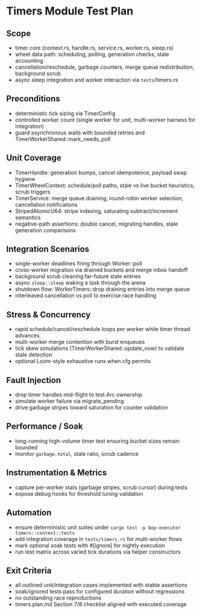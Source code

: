 # Timers Module Test Plan

## Scope
- timer core (context.rs, handle.rs, service.rs, worker.rs, sleep.rs)
- wheel data path: scheduling, polling, generation checks, stale accounting
- cancellation/reschedule, garbage counters, merge queue redistribution, background scrub
- async sleep integration and worker interaction via `tests`/timers.rs

## Preconditions
- deterministic tick sizing via TimerConfig
- controlled worker count (single worker for unit, multi-worker harness for integration)
- guard asynchronous waits with bounded retries and TimerWorkerShared::mark_needs_poll

## Unit Coverage
- TimerHandle: generation bumps, cancel idempotence, payload swap hygiene
- TimerWheelContext: schedule/poll paths, stale vs live bucket heuristics, scrub triggers
- TimerService: merge queue draining, round-robin worker selection, cancellation notifications
- StripedAtomicU64: stripe indexing, saturating subtract/increment semantics
- negative-path assertions: double cancel, migrating handles, stale generation comparisons

## Integration Scenarios
- single-worker deadlines firing through Worker::poll
- cross-worker migration via drained buckets and merge inbox handoff
- background scrub cleaning far-future stale entries
- async `sleep::sleep` waking a task through the arena
- shutdown flow: WorkerTimers::drop draining entries into merge queue
- interleaved cancellation vs poll to exercise race handling

## Stress & Concurrency
- rapid schedule/cancel/reschedule loops per worker while timer thread advances
- multi-worker merge contention with burst enqueues
- tick skew simulations (TimerWorkerShared::update_now) to validate stale detection
- optional Loom-style exhaustive runs when cfg permits

## Fault Injection
- drop timer handles mid-flight to test Arc ownership
- simulate worker failure via migrate_pending
- drive garbage stripes toward saturation for counter validation

## Performance / Soak
- long-running high-volume timer test ensuring bucket sizes remain bounded
- monitor `garbage.total`, stale ratio, scrub cadence

## Instrumentation & Metrics
- capture per-worker stats (garbage stripes, scrub cursor) during tests
- expose debug hooks for threshold tuning validation

## Automation
- ensure deterministic unit suites under `cargo test -p bop-executor timers::context::tests`
- add integration coverage in `tests/timers.rs` for multi-worker flows
- mark optional soak tests with #[ignore] for nightly execution
- run test matrix across varied tick durations via helper constructors

## Exit Criteria
- all outlined unit/integration cases implemented with stable assertions
- soak/ignored tests pass for configured duration without regressions
- no outstanding race reproductions
- timers.plan.md Section 7/8 checklist aligned with executed coverage


